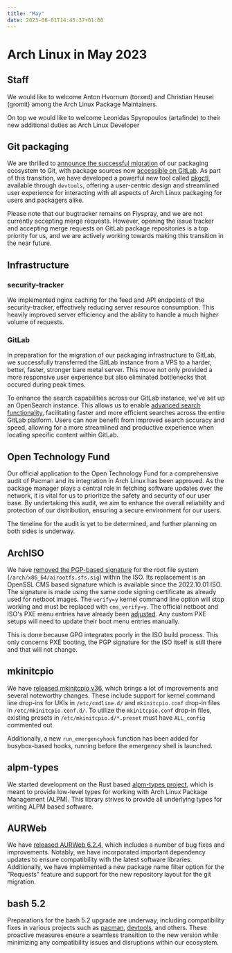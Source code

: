```yaml
---
title: "May"
date: 2023-06-01T14:45:37+01:00
---
```


# Arch Linux in May 2023

## Staff

We would like to welcome Anton Hvornum (torxed) and Christian Heusel (gromit)
among the Arch Linux Package Maintainers.

On top we would like to welcome Leonidas Spyropoulos (artafinde) to their new
additional duties as Arch Linux Developer

## Git packaging

We are thrilled to [announce the successful migration][0] of our packaging
ecosystem to Git, with package sources now [accessible on GitLab][1]. As part
of this transition, we have developed a powerful new tool called [pkgctl][2],
available through `devtools`, offering a user-centric design and streamlined
user experience for interacting with all aspects of Arch Linux packaging for
users and packagers alike.

Please note that our bugtracker remains on Flyspray, and we are not currently
accepting merge requests. However, opening the issue tracker and accepting
merge requests on GitLab package repositories is a top priority for us, and we
are actively working towards making this transition in the near future.

## Infrastructure

### security-tracker

We implemented nginx caching for the feed and API endpoints of the
security-tracker, effectively reducing server resource consumption. This
heavily improved server efficiency and the ability to handle a much higher
volume of requests.

### GitLab

In preparation for the migration of our packaging infrastructure to GitLab, we
successfully transferred the GitLab instance from a VPS to a harder, better,
faster, stronger bare metal server. This move not only provided a more
responsive user experience but also eliminated bottlenecks that occured during
peak times.

To enhance the search capabilities across our GitLab instance, we've set up an
OpenSearch instance. This allows us to enable [advanced search
functionality][3], facilitating faster and more efficient searches across the
entire GitLab platform. Users can now benefit from improved search accuracy and
speed, allowing for a more streamlined and productive experience when locating
specific content within GitLab.

## Open Technology Fund

Our official application to the Open Technology Fund for a comprehensive audit
of Pacman and its integration in Arch Linux has been approved. As the package
manager plays a central role in fetching software updates over the network, it
is vital for us to prioritize the safety and security of our user base. By
undertaking this audit, we aim to enhance the overall reliability and
protection of our distribution, ensuring a secure environment for our users.

The timeline for the audit is yet to be determined, and further planning on
both sides is underway.

## ArchISO

We have [removed the PGP-based signature][4] for the root file system
(`/arch/x86_64/airootfs.sfs.sig`) within the ISO. Its replacement is an OpenSSL
CMS based signature which is available since the 2022.10.01 ISO.  The signature
is made using the same code signing certificate as already used for netboot
images. The `verify=y` kernel command line option will stop working and must be
replaced with `cms_verify=y`. The official netboot and ISO's PXE menu entries
have already been [adjusted][5]. Any custom PXE setups will need to update
their boot menu entries manually.

This is done because GPG integrates poorly in the ISO build process. This only
concerns PXE booting, the PGP signature for the ISO itself is still there and
that will not change.

## mkinitcpio

We have [released mkinitcpio v36][6], which brings a lot of improvements and
several noteworthy changes. These include support for kernel command line
drop-ins for UKIs in `/etc/cmdline.d/` and `mkinitcpio.conf` drop-in files in
`/etc/mkinitcpio.conf.d/`. To utilize the `mkinitcpio.conf` drop-in files,
existing presets in `/etc/mkinitcpio.d/*.preset` must have `ALL_config`
commented out.

Additionally, a new `run_emergencyhook` function has been added for
busybox-based hooks, running before the emergency shell is launched.

## alpm-types

We started development on the Rust based [alpm-types project][7], which is
meant to provide low-level types for working with Arch Linux Package Management
(ALPM).  This library strives to provide all underlying types for writing ALPM
based software.

## AURWeb

We have [released AURWeb 6.2.4][8], which includes a number of bug fixes and
improvements. Notably, we have incorporated important dependency updates to
ensure compatibility with the latest software libraries. Additionally, we have
implemented a new package name filter option for the "Requests" feature and
support for the new repository layout for the git migration.

## bash 5.2

Preparations for the bash 5.2 upgrade are underway, including compatibility
fixes in various projects such as [pacman][9], [devtools][10], and others.
These proactive measures ensure a seamless transition to the new version while
minimizing any compatibility issues and disruptions within our ecosystem.

[0]: https://archlinux.org/news/git-migration-completed/
[1]: https://gitlab.archlinux.org/archlinux/packaging/packages
[2]: https://man.archlinux.org/man/pkgctl.1
[3]: https://docs.gitlab.com/ee/user/search/advanced_search.html
[4]: https://github.com/pierres/archiso-manager/pull/17
[5]: https://github.com/archlinux/archweb/pull/436
[6]: https://lists.archlinux.org/archives/list/arch-projects%40lists.archlinux.org/thread/RRMNEJD256TFNGPFBFCYB6D36PRKL7MJ/
[7]: https://gitlab.archlinux.org/archlinux/alpm/alpm-types
[8]: https://gitlab.archlinux.org/archlinux/aurweb/-/tags/v6.2.4
[9]: https://gitlab.archlinux.org/pacman/pacman/-/commit/0e938f188692c710be36f9dd9ea7b94381aed1b4
[10]: https://gitlab.archlinux.org/archlinux/devtools/-/commit/0365edb264c08b6520c8b57fadbff55967e1e948
